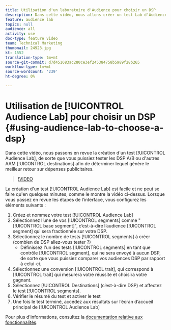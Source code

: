 ```yaml
---
title: Utilisation d'un laboratoire d'Audience pour choisir un DSP
description: Dans cette vidéo, nous allons créer un test Lab d'Audience, afin que vous puissiez tester les DSP A/B ou d'autres AAM destinations pour déterminer celle qui génère le meilleur retour sur dépenses publicitaires.
feature: audience lab
topics: null
audience: all
activity: use
doc-type: feature video
team: Technical Marketing
thumbnail: 24923.jpg
kt: 1552
translation-type: tm+mt
source-git-commit: d7d451683ac280ce3ef245384758b5989f28b265
workflow-type: tm+mt
source-wordcount: '239'
ht-degree: 0%

---
```



# Utilisation de [!UICONTROL Audience Lab] pour choisir un DSP {#using-audience-lab-to-choose-a-dsp}

Dans cette vidéo, nous passons en revue la création d&#39;un test [!UICONTROL Audience Lab], de sorte que vous puissiez tester les DSP A/B ou d&#39;autres AAM [!UICONTROL destinations] afin de déterminer lequel génère le meilleur retour sur dépenses publicitaires.

>[!VIDEO](https://video.tv.adobe.com/v/24923/?quality=12)

La création d&#39;un test [!UICONTROL Audience Lab] est facile et ne peut se faire qu&#39;en quelques minutes, comme le montre la vidéo ci-dessus. Lorsque vous passez en revue les étapes de l’interface, vous configurez les éléments suivants :

1. Créez et nommez votre test [!UICONTROL Audience Lab]
1. Sélectionnez l’une de vos [!UICONTROL segments] comme &quot;[!UICONTROL base segment]&quot;, c’est-à-dire l’audience [!UICONTROL segment] qui sera fractionnée sur votre DSP.
1. Sélectionnez le nombre de tests [!UICONTROL segments] à créer (combien de DSP allez-vous tester ?)
   * Définissez l&#39;un des tests [!UICONTROL segments] en tant que contrôle [!UICONTROL segment], qui ne sera envoyé à aucun DSP, de sorte que vous puissiez comparer vos audiences DSP par rapport à celui-ci.
1. Sélectionnez une conversion [!UICONTROL trait], qui correspond à [!UICONTROL trait] qui mesurera votre réussite et choisira votre gagnant.
1. Sélectionnez [!UICONTROL Destinations] (c’est-à-dire DSP) et affectez le test [!UICONTROL segments].
1. Vérifier le résumé du test et activer le test
1. Une fois le test terminé, accédez aux résultats sur l’écran d’accueil principal de [!UICONTROL Audience Lab]

Pour plus d&#39;informations, consultez la [documentation relative aux fonctionnalités](https://marketing.adobe.com/resources/help/en_US/aam/audience-lab.html).